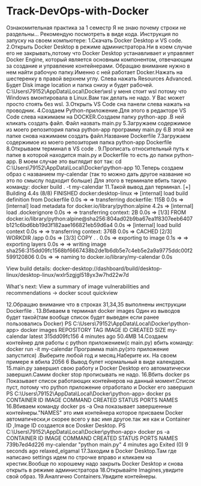 # Track-DevOps-with-Docker
Ознакомительная практика за 1 семестр
Я не знаю почему строки не раздельны... Рекомендую посмотреть в виде кода.
Инструкция по запуску на своем компьютере:
1.Скачать Docker Desktop  и VS code.
2.Открыть Docker Desktop в режиме администратора.Ни в коем случае его не закрывать,потому что Docker Desktop устанавливает и управляет Docker Engine,
который является основным компонентом, отвечающим за создание и управление контейнерами. 
Обращаю внимание нужно в нем найти рабочую папку.Именно с ней работает Docker.Нажать на шестеренку в правой верхнем углу.
Слева нажать Resources Advanced.
 Будет Disk image location и папка снизу и будет рабочей.
 C:\Users\79152\AppData\Local\Docker\wsl   у меня стоит wsl потому что Windows вмонтировала в Linux.Вам так делать не надо.
 У Вас может просто стоять без wsl.
3.Открыть VS Code сна панели слева нажать на проводник.
4.Создаем Python-приложение.Для этого в редакторе VS Code слева  нажимаем на DOCKER.Создаем папку python-app .В ней кликать создать файл.
  Файл назвать main.py
5.Загружаем содержимое из моего репозитория папка python-app программу main.py
6.В этой же папке снова нажимаем создать файл.Название Dockerfile 
7.Загружаем содержимое из моего репозитория  папка python-app Dockerfile
8.Открываем терминал в VS code .
9.Прописать относительный путь к папке в которой находится main.py и Dockerfile то есть до папки python-app.
В моем случае это выглядит вот так:
cd C:\Users\79152\AppData\Local\Docker\python-app
10.Теперь создаем образ с названием my-calendar (так то можно дать другое название но это по смыслу подходит больше)
   Для этого в терминале вбить такую команду: docker build . -t my-calendar
11.Такой вывод дал терминал.
[+] Building 4.4s (8/8) FINISHED                                                                                                                  docker:desktop-linux
 => [internal] load build definition from Dockerfile                                                                                                              0.0s
 => => transferring dockerfile: 115B                                                                                                                              0.0s
 => [internal] load metadata for docker.io/library/python:alpine                                                                                                  4.2s
 => [internal] load .dockerignore                                                                                                                                 0.0s
 => => transferring context: 2B                                                                                                                                   0.0s
 => [1/3] FROM docker.io/library/python:alpine@sha256:804ad02b9ba67ea1f8307eeb6407b121c6bd6bb19d3f182aae166821eb59d6a4                                            0.0s 
 => [internal] load build context                                                                                                                                 0.0s
 => => transferring context: 376B                                                                                                                                 0.0s 
 => CACHED [2/3] WORKDIR /app                                                                                                                                     0.0s 
 => [3/3] COPY . .                                                                                                                                                0.0s 
 => exporting to image                                                                                                                                            0.1s 
 => => exporting layers                                                                                                                                           0.0s 
 => => writing image sha256:315dd09fc1568bf6667438b2de1b6db5e7c4eb5e2a9a9775ddc00f2599120806                                                                      0.0s 
 => => naming to docker.io/library/my-calendar                                                                                                                    0.0s 

View build details: docker-desktop://dashboard/build/desktop-linux/desktop-linux/wxlr5zgjgl518yx3w7hd22w7d

What's next:
    View a summary of image vulnerabilities and recommendations → docker scout quickview


12.Обращаю внимание что в строках 31,34,35 выполнены инструкции Dockerfile .
13.Вбиваем в терминал docker images
Один из выводов будет такой(там  вообще список будет  выведен если ранее пользовались Docker) 
PS C:\Users\79152\AppData\Local\Docker\python-app>  docker images
REPOSITORY                                                                   TAG       IMAGE ID       CREATED         SIZE
my-calendar                                                                  latest    315dd09fc156   4 minutes ago   50.4MB
14.Создаем контейнер для работы с python приложением(с main.py)
вбить команду:
docker run -it my-calendar 
Программа main.py(это приложение запустится) .Выберите любой год и месяц.Наберите их.
На своем примере я вбила 2056 6 
Вывод булет нормальный в виде календаря.
15.main.py завершил свою работу и Docker Desktop его автоматически завершил.Самим docker stop прописывать не надо.
16.Вбить docker ps 
Показывает список работающих контейнеров на данный момент.Список пуст, потому что python приложение отработало и Docker его завершил
PS C:\Users\79152\AppData\Local\Docker\python-app> docker ps
CONTAINER ID   IMAGE     COMMAND   CREATED   STATUS    PORTS     NAMES
16.Вбиваем команду docker ps -a 
Она показывает завершенные контейнеры."NAMES" это имя контейнера которое присваем Docker автоматически,и скорее всего у вас
имя другое.так же как и Container ID ,Image ID создается все Dosker Desktop.
PS C:\Users\79152\AppData\Local\Docker\python-app> docker ps -a
CONTAINER ID   IMAGE          COMMAND                  CREATED         STATUS                      PORTS                  NAMES
739b7ed4d226   my-calendar    "python main.py"         4 minutes ago   Exited (0) 9 seconds ago                           relaxed_elgamal
17.Заходим в Docker Desktop.Там где написано settings идем по строчке вправо и кликаем на крестик.Вообще по хорошему надо закрыть Docker Desktop и снова открыть в режиме администратора
18.Открывайте Imagines,увидите свой образ.
19.Аналгично Containers.Увидите контейнеры.


